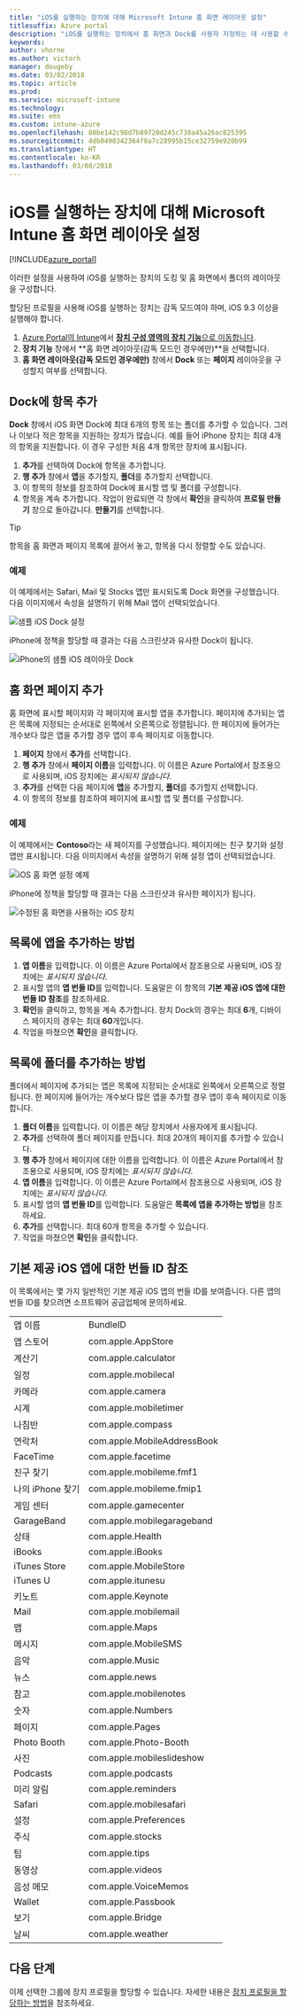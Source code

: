 ```yaml
---
title: "iOS를 실행하는 장치에 대해 Microsoft Intune 홈 화면 레이아웃 설정"
titlesuffix: Azure portal
description: "iOS를 실행하는 장치에서 홈 화면과 Dock를 사용자 지정하는 데 사용할 수 있는 설정을 알아봅니다."
keywords: 
author: vhorne
ms.author: victorh
manager: dougeby
ms.date: 03/02/2018
ms.topic: article
ms.prod: 
ms.service: microsoft-intune
ms.technology: 
ms.suite: ems
ms.custom: intune-azure
ms.openlocfilehash: 88be142c98d7b89720d245c738a45a26ac825395
ms.sourcegitcommit: 4db0498342364f8a7c28995b15ce32759e920b99
ms.translationtype: HT
ms.contentlocale: ko-KR
ms.lasthandoff: 03/08/2018
---
```

# <a name="microsoft-intune-home-screen-layout-settings-for-devices-running-ios"></a>iOS를 실행하는 장치에 대해 Microsoft Intune 홈 화면 레이아웃 설정

[!INCLUDE[azure_portal](./includes/azure_portal.md)]

이러한 설정을 사용하여 iOS를 실행하는 장치의 도킹 및 홈 화면에서 폴더의 레이아웃을 구성합니다.

할당된 프로필을 사용해 iOS를 실행하는 장치는 감독 모드여야 하며, iOS 9.3 이상을 실행해야 합니다.

1. [Azure Portal의 Intune](https://portal.azure.com)에서 [**장치 구성 영역의 장치 기능**으로 이동합니다](device-features-configure.md).
2. **장치 기능** 창에서 **홈 화면 레이아웃(감독 모드인 경우에만)**을 선택합니다.
3. **홈 화면 레이아웃(감독 모드인 경우에만)** 창에서 **Dock** 또는 **페이지** 레이아웃을 구성할지 여부를 선택합니다.

## <a name="add-items-to-the-dock"></a>Dock에 항목 추가

**Dock** 창에서 iOS 화면 Dock에 최대 6개의 항목 또는 폴더를 추가할 수 있습니다. 그러나 이보다 적은 항목을 지원하는 장치가 많습니다. 예를 들어 iPhone 장치는 최대 4개의 항목을 지원합니다. 이 경우 구성한 처음 4개 항목만 장치에 표시됩니다.

1. **추가**를 선택하여 Dock에 항목을 추가합니다.
2. **행 추가** 창에서 **앱**을 추가할지, **폴더**를 추가할지 선택합니다.
3. 이 항목의 정보를 참조하여 Dock에 표시할 앱 및 폴더를 구성합니다.
4. 항목을 계속 추가합니다. 작업이 완료되면 각 창에서 **확인**을 클릭하여 **프로필 만들기** 창으로 돌아갑니다. **만들기**를 선택합니다.

>[!TIP]
> 항목을 홈 화면과 페이지 목록에 끌어서 놓고, 항목을 다시 정렬할 수도 있습니다.

### <a name="example"></a>예제

이 예제에서는 Safari, Mail 및 Stocks 앱만 표시되도록 Dock 화면을 구성했습니다. 다음 이미지에서 속성을 설명하기 위해 Mail 앱이 선택되었습니다.

![샘플 iOS Dock 설정](./media/FfFiUcP.png)

iPhone에 정책을 할당할 때 결과는 다음 스크린샷과 유사한 Dock이 됩니다.

![iPhone의 샘플 iOS 레이아웃 Dock](./media/bAgCe8F.png)

## <a name="add-home-screen-pages"></a>홈 화면 페이지 추가

홈 화면에 표시할 페이지와 각 페이지에 표시할 앱을 추가합니다. 페이지에 추가되는 앱은 목록에 지정되는 순서대로 왼쪽에서 오른쪽으로 정렬됩니다. 한 페이지에 들어가는 개수보다 많은 앱을 추가할 경우 앱이 후속 페이지로 이동합니다.

1. **페이지** 창에서 **추가**를 선택합니다.
2. **행 추가** 창에서 **페이지 이름**을 입력합니다. 이 이름은 Azure Portal에서 참조용으로 사용되며, iOS 장치에는 *표시되지 않습니다*.
3. **추가**를 선택한 다음 페이지에 **앱**을 추가할지, **폴더**를 추가할지 선택합니다.
4. 이 항목의 정보를 참조하여 페이지에 표시할 앱 및 폴더를 구성합니다.

### <a name="example"></a>예제

이 예제에서는 **Contoso**라는 새 페이지를 구성했습니다. 페이지에는 친구 찾기와 설정 앱만 표시됩니다. 다음 이미지에서 속성을 설명하기 위해 설정 앱이 선택되었습니다.

![iOS 홈 화면 설정 예제](./media/Jc2OxyX.png)

iPhone에 정책을 할당할 때 결과는 다음 스크린샷과 유사한 페이지가 됩니다.

![수정된 홈 화면을 사용하는 iOS 장치](./media/Bd37PHa.png)

## <a name="how-to-add-an-app-to-the-list"></a>목록에 앱을 추가하는 방법

1. **앱 이름**을 입력합니다. 이 이름은 Azure Portal에서 참조용으로 사용되며, iOS 장치에는 *표시되지 않습니다*.
2. 표시할 앱의 **앱 번들 ID**를 입력합니다. 도움말은 이 항목의 **기본 제공 iOS 앱에 대한 번들 ID 참조**를 참조하세요.
3. **확인**을 클릭하고, 항목을 계속 추가합니다. 장치 Dock의 경우는 최대 **6**개, 디바이스 페이지의 경우는 최대 **60**개입니다.
4. 작업을 마쳤으면 **확인**을 클릭합니다.

## <a name="how-to-add-a-folder-to-the-list"></a>목록에 폴더를 추가하는 방법

폴더에서 페이지에 추가되는 앱은 목록에 지정되는 순서대로 왼쪽에서 오른쪽으로 정렬됩니다. 한 페이지에 들어가는 개수보다 많은 앱을 추가할 경우 앱이 후속 페이지로 이동합니다.

1. **폴더 이름**을 입력합니다. 이 이름은 해당 장치에서 사용자에게 표시됩니다.
2. **추가**를 선택하여 폴더 페이지를 만듭니다. 최대 20개의 페이지를 추가할 수 있습니다.
3. **행 추가** 창에서 페이지에 대한 이름을 입력합니다. 이 이름은 Azure Portal에서 참조용으로 사용되며, iOS 장치에는 *표시되지 않습니다*.
3. **앱 이름**을 입력합니다. 이 이름은 Azure Portal에서 참조용으로 사용되며, iOS 장치에는 *표시되지 않습니다*.
2. 표시할 앱의 **앱 번들 ID**를 입력합니다. 도움말은 **목록에 앱을 추가하는 방법**을 참조하세요.
3. **추가**를 선택합니다. 최대 60개 항목을 추가할 수 있습니다.
4. 작업을 마쳤으면 **확인**을 클릭합니다.


## <a name="bundle-id-reference-for-built-in-ios-apps"></a>기본 제공 iOS 앱에 대한 번들 ID 참조

이 목록에서는 몇 가지 일반적인 기본 제공 iOS 앱의 번들 ID를 보여줍니다. 다른 앱의 번들 ID를 찾으려면 소프트웨어 공급업체에 문의하세요.

|||
|-|-|
|앱 이름|BundleID|
|앱 스토어|com.apple.AppStore|
|계산기|com.apple.calculator|
|일정|com.apple.mobilecal|
|카메라|com.apple.camera|
|시계|com.apple.mobiletimer|
|나침반|com.apple.compass|
|연락처|com.apple.MobileAddressBook|
|FaceTime|com.apple.facetime|
|친구 찾기|com.apple.mobileme.fmf1|
|나의 iPhone 찾기|com.apple.mobileme.fmip1|
|게임 센터|com.apple.gamecenter|
|GarageBand|com.apple.mobilegarageband|
|상태|com.apple.Health|
|iBooks|com.apple.iBooks|
|iTunes Store|com.apple.MobileStore|
|iTunes U|com.apple.itunesu|
|키노트|com.apple.Keynote|
|Mail|com.apple.mobilemail|
|맵|com.apple.Maps|
|메시지|com.apple.MobileSMS|
|음악|com.apple.Music|
|뉴스|com.apple.news|
|참고|com.apple.mobilenotes|
|숫자|com.apple.Numbers|
|페이지|com.apple.Pages|
|Photo Booth|com.apple.Photo-Booth|
|사진|com.apple.mobileslideshow|
|Podcasts|com.apple.podcasts|
|미리 알림|com.apple.reminders|
|Safari|com.apple.mobilesafari|
|설정|com.apple.Preferences|
|주식|com.apple.stocks|
|팁|com.apple.tips|
|동영상|com.apple.videos|
|음성 메모|com.apple.VoiceMemos|
|Wallet|com.apple.Passbook|
|보기|com.apple.Bridge|
|날씨|com.apple.weather|


## <a name="next-steps"></a>다음 단계

이제 선택한 그룹에 장치 프로필을 할당할 수 있습니다. 자세한 내용은 [장치 프로필을 할당하는 방법](device-profile-assign.md)을 참조하세요.
